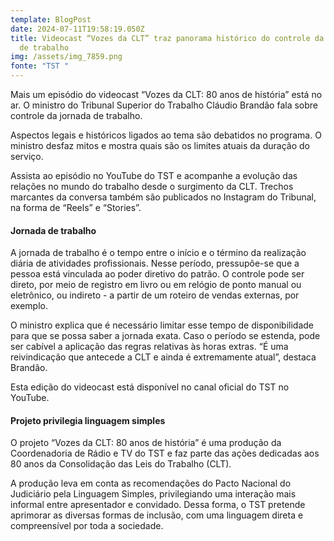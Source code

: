 ```yaml
---
template: BlogPost
date: 2024-07-11T19:58:19.050Z
title: Videocast “Vozes da CLT” traz panorama histórico do controle da jornada
  de trabalho
img: /assets/img_7859.png
fonte: "TST "
---
```

Mais um episódio do videocast “Vozes da CLT: 80 anos de história” está no ar. O ministro do Tribunal Superior do Trabalho Cláudio Brandão fala sobre controle da jornada de trabalho.

Aspectos legais e históricos ligados ao tema são debatidos no programa. O ministro desfaz mitos e mostra quais são os limites atuais da duração do serviço.

Assista ao episódio no YouTube do TST e acompanhe a evolução das relações no mundo do trabalho desde o surgimento da CLT. Trechos marcantes da conversa também são publicados no Instagram do Tribunal, na forma de “Reels” e “Stories”.

#### Jornada de trabalho

A jornada de trabalho é o tempo entre o início e o término da realização diária de atividades profissionais. Nesse período, pressupõe-se que a pessoa está vinculada ao poder diretivo do patrão. O controle pode ser direto, por meio de registro em livro ou em relógio de ponto manual ou eletrônico, ou indireto - a partir de um roteiro de vendas externas, por exemplo.

O ministro explica que é necessário limitar esse tempo de disponibilidade para que se possa saber a jornada exata. Caso o período se estenda, pode ser cabível a aplicação das regras relativas às horas extras. “É uma reivindicação que antecede a CLT e ainda é extremamente atual”, destaca Brandão.

Esta edição do videocast está disponível no canal oficial do TST no YouTube.

#### Projeto privilegia linguagem simples

O projeto “Vozes da CLT: 80 anos de história” é uma produção da Coordenadoria de Rádio e TV do TST e faz parte das ações dedicadas aos 80 anos da Consolidação das Leis do Trabalho (CLT).

A produção leva em conta as recomendações do Pacto Nacional do Judiciário pela Linguagem Simples, privilegiando uma interação mais informal entre apresentador e convidado. Dessa forma, o TST pretende aprimorar as diversas formas de inclusão, com uma linguagem direta e compreensível por toda a sociedade.